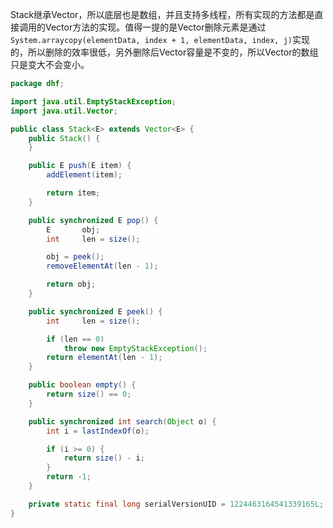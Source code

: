 Stack继承Vector，所以底层也是数组，并且支持多线程，所有实现的方法都是直接调用的Vector方法的实现。值得一提的是Vector删除元素是通过``System.arraycopy(elementData, index + 1, elementData, index, j)``实现的，所以删除的效率很低，另外删除后Vector容量是不变的，所以Vector的数组只是变大不会变小。

```java
package dhf;

import java.util.EmptyStackException;
import java.util.Vector;

public class Stack<E> extends Vector<E> {
    public Stack() {
    }

    public E push(E item) {
        addElement(item);

        return item;
    }

    public synchronized E pop() {
        E       obj;
        int     len = size();

        obj = peek();
        removeElementAt(len - 1);

        return obj;
    }

    public synchronized E peek() {
        int     len = size();

        if (len == 0)
            throw new EmptyStackException();
        return elementAt(len - 1);
    }

    public boolean empty() {
        return size() == 0;
    }

    public synchronized int search(Object o) {
        int i = lastIndexOf(o);

        if (i >= 0) {
            return size() - i;
        }
        return -1;
    }

    private static final long serialVersionUID = 1224463164541339165L;
}
```